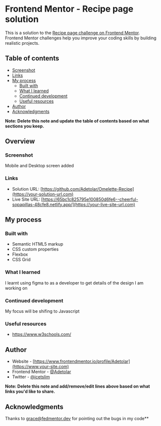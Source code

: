# Frontend Mentor - Recipe page solution

This is a solution to the [Recipe page challenge on Frontend Mentor](https://www.frontendmentor.io/challenges/recipe-page-KiTsR8QQKm). Frontend Mentor challenges help you improve your coding skills by building realistic projects.

## Table of contents

- [Screenshot](#screenshot)
- [Links](#links)
- [My process](#my-process)
  - [Built with](#built-with)
  - [What I learned](#what-i-learned)
  - [Continued development](#continued-development)
  - [Useful resources](#useful-resources)
- [Author](#author)
- [Acknowledgments](#acknowledgments)

**Note: Delete this note and update the table of contents based on what sections you keep.**

## Overview

### Screenshot

Mobile and Desktop screen added

### Links

- Solution URL: [https://github.com/Adetolar/Omelette-Recipe](https://your-solution-url.com)
- Live Site URL: [https://65bc1c825795e100850d6fe6--cheerful-sopapillas-48cfe8.netlify.app/](https://your-live-site-url.com)

## My process

### Built with

- Semantic HTML5 markup
- CSS custom properties
- Flexbox
- CSS Grid

### What I learned

I learnt using figma to as a developer to get details of the design I am working on

### Continued development

My focus will be shifing to Javascript

### Useful resources

- https://www.w3schools.com/

## Author

- Website - [https://www.frontendmentor.io/profile/Adetolar](https://www.your-site.com)
- Frontend Mentor - [@Adetolar](https://www.frontendmentor.io/profile/yourusername)
- Twitter - [@icetslim](https://www.twitter.com/yourusername)

**Note: Delete this note and add/remove/edit lines above based on what links you'd like to share.**

## Acknowledgments

Thanks to grace@fedmentor.dev for pointing out the bugs in my code\*\*

